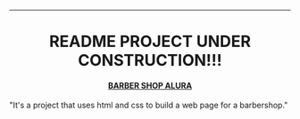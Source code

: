 <hr>
<h1 align="center"> README PROJECT UNDER CONSTRUCTION!!!</h1>

<h4 align="center"><u>BARBER SHOP ALURA</u></h4>

<p>"It's a project that uses html and css to build a web page for a barbershop."</p>

